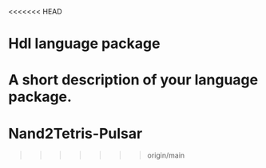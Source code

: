 <<<<<<< HEAD
# Hdl language package

A short description of your language package.
=======
# Nand2Tetris-Pulsar
>>>>>>> origin/main
